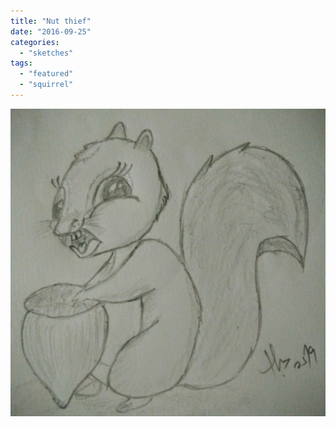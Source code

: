 ```yaml
---
title: "Nut thief"
date: "2016-09-25"
categories: 
  - "sketches"
tags: 
  - "featured"
  - "squirrel"
---
```


[![](images/wpid-wp-image-281593783jpg.jpg)](https://hitesh.in/wp-content/uploads/2016/09/wpid-wp-image-281593783jpg.jpg)
